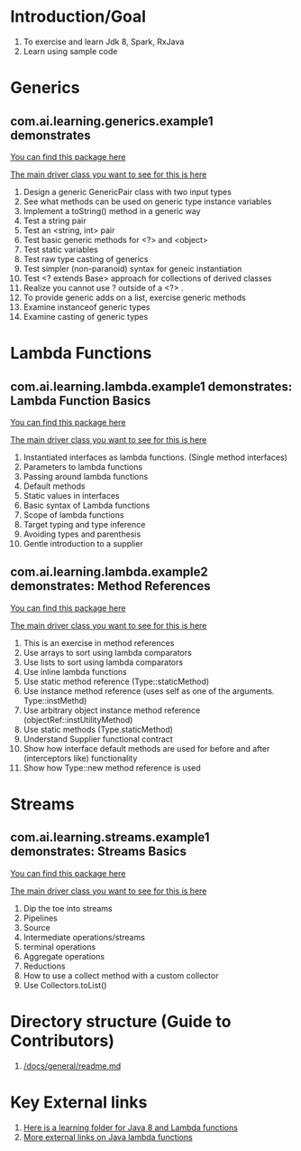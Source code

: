 # Introduction/Goal
1. To exercise and learn Jdk 8, Spark, RxJava
2. Learn using sample code

# Generics
## com.ai.learning.generics.example1 demonstrates

[You can find this package here](/src/com/ai/learning/generics/example1)

[The main driver class you want to see for this is here](/src/com/ai/learning/generics/example1/Test.java)

1. Design a generic GenericPair class with two input types
2. See what methods can be used on generic type instance variables
3. Implement a toString() method in a generic way
4. Test a string pair
6. Test an <string, int> pair
7. Test basic generic methods for <?> and &lt;object&gt;
8. Test static variables
9. Test raw type casting of generics
10. Test simpler (non-paranoid) syntax for geneic instantiation
11. Test <? extends Base> approach for collections of derived classes
12. Realize you cannot use ? outside of a <?> . 
13. To provide generic adds on a list, exercise generic methods
14. Examine instanceof generic types
15. Examine casting of generic types

# Lambda Functions
## com.ai.learning.lambda.example1 demonstrates: Lambda Function Basics

[You can find this package here](/src/com/ai/learning/lambda/example1)

[The main driver class you want to see for this is here](/src/com/ai/learning/lambda/example1/Test.java)
 
1. Instantiated interfaces as lambda functions. (Single method interfaces)
2. Parameters to lambda functions
3. Passing around lambda functions
4. Default methods
5. Static values in interfaces
6. Basic syntax of Lambda functions
7. Scope of lambda functions
8. Target typing and type inference
9. Avoiding types and parenthesis
10. Gentle introduction to a supplier

## com.ai.learning.lambda.example2 demonstrates: Method References

[You can find this package here](/src/com/ai/learning/lambda/example2)

[The main driver class you want to see for this is here](/src/com/ai/learning/lambda/example2/Test.java)

1. This is an exercise in method references
2. Use arrays to sort using lambda comparators
3. Use lists to sort using lambda comparators
4. Use inline lambda functions
5. Use static method reference (Type::staticMethod)
6. Use instance method reference (uses self as one of the arguments. Type::instMethd)
7. Use arbitrary object instance method reference (objectRef::instUtilityMethod) 
8. Use static methods (Type.staticMethod)
9. Understand Supplier functional contract
10. Show how interface default methods are used for before and after (interceptors like) functionality
11. Show how Type::new method reference is used 

# Streams
## com.ai.learning.streams.example1 demonstrates: Streams Basics

[You can find this package here](/src/com/ai/learning/streams/example1)

[The main driver class you want to see for this is here](/src/com/ai/learning/streams/example1/Test.java)

1. Dip the toe into streams
2. Pipelines
3. Source
4. Intermediate operations/streams
5. terminal operations
6. Aggregate operations
7. Reductions
8. How to use a collect method with a custom collector
9. Use Collectors.toList()

# Directory structure (Guide to Contributors)
1. [/docs/general/readme.md](./docs/general/readme.md)

# Key External links

1. [Here is a learning folder for Java 8 and Lambda functions](http://www.satyakomatineni.com/akc/display?url=NotesIMPTitlesURL&ownerUserId=satya&folderId=389&order_by_format=news)
2. [More external links on Java lambda functions](http://www.satyakomatineni.com/item/5422)